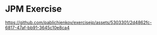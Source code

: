 # JPM Exercise

https://github.com/pablichjenkov/exercisejp/assets/5303301/2d4862fc-6817-47af-bb91-3645c10e8ca4
